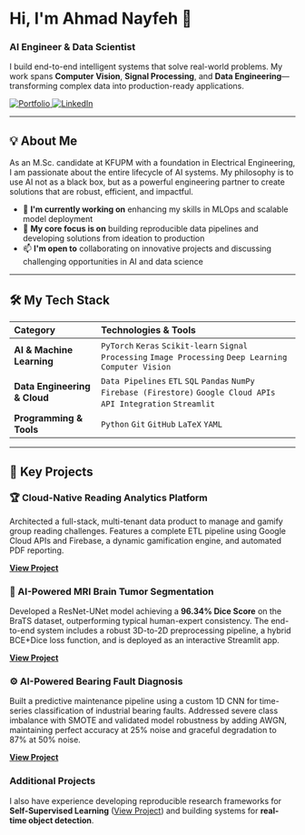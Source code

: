 # Hi, I'm Ahmad Nayfeh 👋
### AI Engineer & Data Scientist

I build end-to-end intelligent systems that solve real-world problems. My work spans **Computer Vision**, **Signal Processing**, and **Data Engineering**—transforming complex data into production-ready applications.

<p align="left">
  <a href="https://ahmadnayfeh.vercel.app" target="_blank">
    <img src="https://img.shields.io/badge/Portfolio-255E63?style=for-the-badge&logo=vercel&logoColor=white" alt="Portfolio"/>
  </a>
  <a href="https://linkedin.com/in/ahmad-nayfeh2000" target="_blank">
    <img src="https://img.shields.io/badge/LinkedIn-0077B5?style=for-the-badge&logo=linkedin&logoColor=white" alt="LinkedIn"/>
  </a>
</p>

---

## 💡 About Me

As an M.Sc. candidate at KFUPM with a foundation in Electrical Engineering, I am passionate about the entire lifecycle of AI systems. My philosophy is to use AI not as a black box, but as a powerful engineering partner to create solutions that are robust, efficient, and impactful.

- 🔭 **I'm currently working on** enhancing my skills in MLOps and scalable model deployment
- 🌱 **My core focus is on** building reproducible data pipelines and developing solutions from ideation to production
- 📫 **I'm open to** collaborating on innovative projects and discussing challenging opportunities in AI and data science

---

## 🛠️ My Tech Stack

| Category | Technologies & Tools |
|:---------|:---------------------|
| **AI & Machine Learning** | `PyTorch` `Keras` `Scikit-learn` `Signal Processing` `Image Processing` `Deep Learning` `Computer Vision` |
| **Data Engineering & Cloud** | `Data Pipelines` `ETL` `SQL` `Pandas` `NumPy` `Firebase (Firestore)` `Google Cloud APIs` `API Integration` `Streamlit` |
| **Programming & Tools** | `Python` `Git` `GitHub` `LaTeX` `YAML` |

---

## 🚀 Key Projects

### 🏆 Cloud-Native Reading Analytics Platform
Architected a full-stack, multi-tenant data product to manage and gamify group reading challenges. Features a complete ETL pipeline using Google Cloud APIs and Firebase, a dynamic gamification engine, and automated PDF reporting.

**[View Project](https://github.com/Ahmad-Nayfeh/Reading-Tracker-Dashboard-Cloud)**

### 🧠 AI-Powered MRI Brain Tumor Segmentation
Developed a ResNet-UNet model achieving a **96.34% Dice Score** on the BraTS dataset, outperforming typical human-expert consistency. The end-to-end system includes a robust 3D-to-2D preprocessing pipeline, a hybrid BCE+Dice loss function, and is deployed as an interactive Streamlit app.

**[View Project](https://github.com/Ahmad-Nayfeh/MRI-Tumor-Segmentation)**

### ⚙️ AI-Powered Bearing Fault Diagnosis
Built a predictive maintenance pipeline using a custom 1D CNN for time-series classification of industrial bearing faults. Addressed severe class imbalance with SMOTE and validated model robustness by adding AWGN, maintaining perfect accuracy at 25% noise and graceful degradation to 87% at 50% noise.

**[View Project](https://github.com/Ahmad-Nayfeh/AI-Bearing-Diagnosis)**

### Additional Projects
I also have experience developing reproducible research frameworks for **Self-Supervised Learning** ([View Project](https://github.com/Ahmad-Nayfeh/Modular-SimCLR-Transformations)) and building systems for **real-time object detection**.
